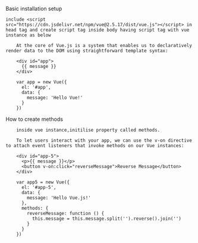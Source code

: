 Basic installation setup

    include <script src="https://cdn.jsdelivr.net/npm/vue@2.5.17/dist/vue.js"></script> in head tag and create script tag inside body having script tag with vue instance as below

        At the core of Vue.js is a system that enables us to declaratively render data to the DOM using straightforward template syntax:

    	<div id="app">
    	  {{ message }}
    	</div>

    	var app = new Vue({
    	  el: '#app',
    	  data: {
    	    message: 'Hello Vue!'
    	  }
    	})

How to create methods

    	inside vue instance,initilise property called methods.

    	To let users interact with your app, we can use the v-on directive to attach event listeners that invoke methods on our Vue instances:

    	<div id="app-5">
    	  <p>{{ message }}</p>
    	  <button v-on:click="reverseMessage">Reverse Message</button>
    	</div>

    	var app5 = new Vue({
    	  el: '#app-5',
    	  data: {
    	    message: 'Hello Vue.js!'
    	  },
    	  methods: {
    	    reverseMessage: function () {
    	      this.message = this.message.split('').reverse().join('')
    	    }
    	  }
    	})
